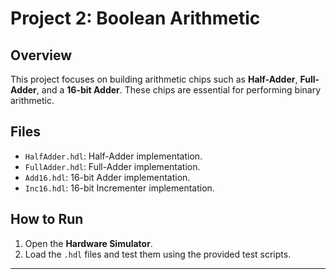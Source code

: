 # Project 2: Boolean Arithmetic

## Overview
This project focuses on building arithmetic chips such as **Half-Adder**, **Full-Adder**, and a **16-bit Adder**. These chips are essential for performing binary arithmetic.

## Files
- `HalfAdder.hdl`: Half-Adder implementation.
- `FullAdder.hdl`: Full-Adder implementation.
- `Add16.hdl`: 16-bit Adder implementation.
- `Inc16.hdl`: 16-bit Incrementer implementation.

## How to Run
1. Open the **Hardware Simulator**.
2. Load the `.hdl` files and test them using the provided test scripts.

---
